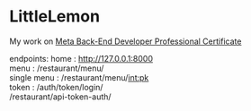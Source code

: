 # LittleLemon

My work on <a href="https://www.coursera.org/professional-certificates/meta-back-end-developer">Meta Back-End Developer Professional Certificate</a><br>

endpoints: 
home        : http://127.0.0.1:8000         <br>
menu        : /restaurant/menu/             <br>
single menu : /restaurant/menu/<int:pk>     <br>
token       : /auth/token/login/            <br>
              /restaurant/api-token-auth/   <br>